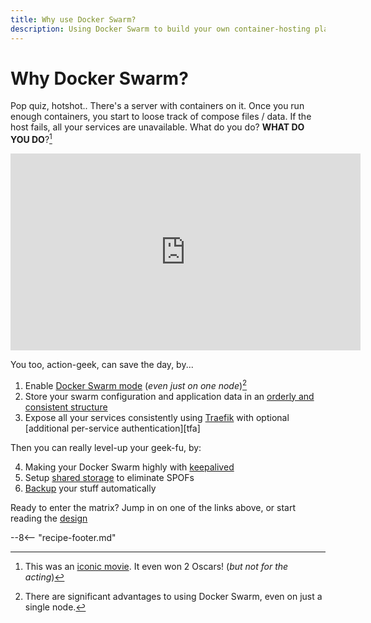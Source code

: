 ```yaml
---
title: Why use Docker Swarm?
description: Using Docker Swarm to build your own container-hosting platform which is highly-available, scalable, portable, secure and automated! 💪
---
```


# Why Docker Swarm?

Pop quiz, hotshot.. There's a server with containers on it. Once you run enough containers, you start to loose track of compose files / data. If the host fails, all your services are unavailable. What do you do? **WHAT DO YOU DO**?[^1]

<iframe width="560" height="315" src="https://www.youtube.com/embed/Ug2hLQv6WeY" title="YouTube video player" frameborder="0" allow="accelerometer; autoplay; clipboard-write; encrypted-media; gyroscope; picture-in-picture" allowfullscreen></iframe>

You too, action-geek, can save the day, by...

1. Enable [Docker Swarm mode](/docker-swarm/docker-swarm-mode/) (*even just on one node*)[^2]
2. Store your swarm configuration and application data in an [orderly and consistent structure](/reference/data_layout/)
3. Expose all your services consistently using [Traefik](/docker-swarm/traefik/) with optional [additional per-service authentication][tfa]

Then you can really level-up your geek-fu, by:

4. Making your Docker Swarm highly with [keepalived](/docker-swarm/keepalived/)
5. Setup [shared storage](/docker-swarm/shared-storage-ceph/) to eliminate SPOFs
6. [Backup](/recipes/duplicity/) your stuff automatically

Ready to enter the matrix? Jump in on one of the links above, or start reading the [design](/docker-swarm/design/)

--8<-- "recipe-footer.md"

[^1]: This was an [iconic movie](https://www.imdb.com/title/tt0111257/). It even won 2 Oscars! (*but not for the acting*)
[^2]: There are significant advantages to using Docker Swarm, even on just a single node.